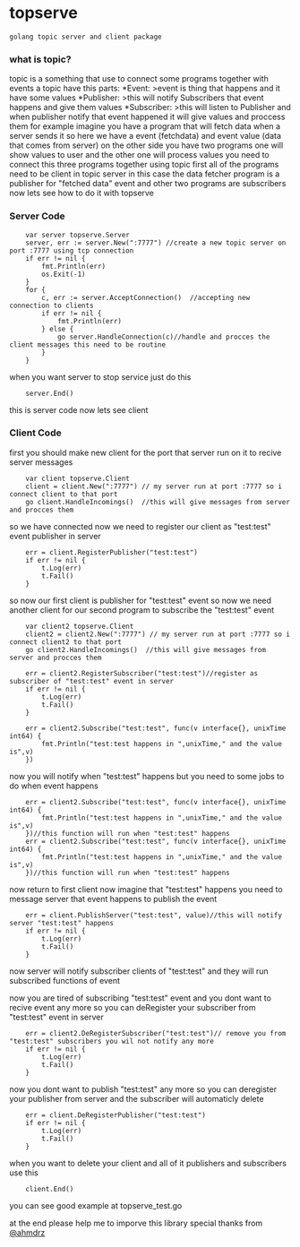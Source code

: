 # topserve
    golang topic server and client package
### what is topic?
topic is a something that use to connect some programs together with events
a topic have this parts:
    *Event:
        >event is thing that happens and it have some values
    *Publisher:
        >this will notify Subscribers that event happens and give them values
    *Subscriber:
        >this will listen to Publisher and when publisher notify that event happened it will give values and proccess them
for example imagine you have a program that will fetch data when a server sends it
so here we have a event (fetchdata) and event value (data that comes from server)
on the other side you have two programs one will show values to user
and the other one will process values
you need to connect this three programs together using topic
first all of the programs need to be client in topic server 
in this case the data fetcher program is a publisher for "fetched data" event
and other two programs are  subscribers now lets see how to do it with topserve

### Server Code

```golang
    var server topserve.Server
	server, err := server.New(":7777") //create a new topic server on port :7777 using tcp connection
	if err != nil {
		fmt.Println(err)
		os.Exit(-1)
	}
	for {
		c, err := server.AcceptConnection()  //accepting new connection to clients
		if err != nil {
			fmt.Println(err)
		} else {
			go server.HandleConnection(c)//handle and procces the client messages this need to be routine
		}
	}
```
when you want server to stop service just do this
```golang
	server.End()
```

this is server code now lets see client

### Client Code

first you should make new client for the port that server run on it to recive server messages
```golang
    var client topserve.Client
    client = client.New(":7777") // my server run at port :7777 so i connect client to that port
    go client.HandleIncomings()  //this will give messages from server and procces them
```
so we have connected now we need to register our client as "test:test" event publisher in server
```golang
    err = client.RegisterPublisher("test:test")
	if err != nil {
		t.Log(err)
		t.Fail()
	}
```
so now our first client is publisher for "test:test" event so now we need another client for our second program to subscribe
the "test:test" event
```golang
    var client2 topserve.Client
    client2 = client2.New(":7777") // my server run at port :7777 so i connect client2 to that port
    go client2.HandleIncomings()  //this will give messages from server and procces them

    err = client2.RegisterSubscriber("test:test")//register as subscriber of "test:test" event in server
	if err != nil {
		t.Log(err)
		t.Fail()
	}

    err = client2.Subscribe("test:test", func(v interface{}, unixTime int64) {
		fmt.Println("test:test happens in ",unixTime," and the value is",v)
	})
```
 now you will notify when "test:test" happens but you need to some jobs to do when event happens 
```golang
    err = client2.Subscribe("test:test", func(v interface{}, unixTime int64) {
		fmt.Println("test:test happens in ",unixTime," and the value is",v)
	})//this function will run when "test:test" happens
    err = client2.Subscribe("test:test", func(v interface{}, unixTime int64) {
		fmt.Println("test:test happens in ",unixTime," and the value is",v)
	})//this function will run when "test:test" happens
```
now return to first client now imagine that "test:test" happens you need to message server that event happens
to publish the event

```golang
    err = client.PublishServer("test:test", value)//this will notify server "test:test" happens 
	if err != nil {
		t.Log(err)
		t.Fail()
	}
```
now server will notify subscriber clients of "test:test" and they will run subscribed functions of event

now you are tired of subscribing "test:test" event and you dont want to recive event any more so you can deRegister your
subscriber from "test:test" event in server
```golang
    err = client2.DeRegisterSubscriber("test:test")// remove you from "test:test" subscribers you wil not notify any more
	if err != nil {
		t.Log(err)
		t.Fail()
	}
```

now you dont want to publish "test:test" any more so you can deregister your publisher from server and 
the subscriber will automaticly delete
```golang
    err = client.DeRegisterPublisher("test:test")
	if err != nil {
		t.Log(err)
		t.Fail()
	}
```
when you want to delete your client and all of it publishers and subscribers use this
```golang
	client.End()
```

you can see good example at topserve_test.go

at the end please help me to imporve this library 
special thanks from [@ahmdrz](https://github.com/ahmdrz)

